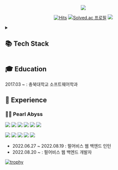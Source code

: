 <div align="center"> 
  
<img src="https://capsule-render.vercel.app/api?text=KANGMIN&nbsp;&nbsp;&nbsp;&nbsp;&nbsp;KIM&fontColor=000000&type=soft&color=FFFFFF&animation=twinkling&fontSize=100"/>
 
[![Hits](https://hits.seeyoufarm.com/api/count/incr/badge.svg?url=https%3A%2F%2Fgithub.com%2Fkkmin223&count_bg=%2379C83D&title_bg=%23555555&icon=&icon_color=%23E7E7E7&title=Git&edge_flat=false)](https://hits.seeyoufarm.com)
[![Solved.ac
프로필](http://mazassumnida.wtf/api/mini/generate_badge?boj=kkmin223)](https://solved.ac/kkmin223) <a href="https://kkmdailylog.tistory.com" target="_blank"><img src="https://img.shields.io/badge/Tistory-161A36?style=flat&logo=TV Time&logoColor=white"/></a>

</div>
<details>
<summary> <h2> 📚 Tech Stack </h2> </summary>
<h4> Language </h4>
<img src="https://img.shields.io/badge/C%23-239120?style=flat&logo=CSharp&logoColor=white"/> <img src="https://img.shields.io/badge/C++-00599C?style=flat&logo=C%2B%2B&logoColor=white"/> <img src="https://img.shields.io/badge/Java-007396?style=flat&logo=Java&logoColor=white"/> <img src="https://img.shields.io/badge/JavaScript-F7DF1E?style=flat&logo=JavaScript&logoColor=white"/> <img src="https://img.shields.io/badge/HTML-E34F26?style=flat&logo=HTML5&logoColor=white"/> <img src="https://img.shields.io/badge/CSS-1572B6?style=flat&logo=CSS3&logoColor=white"/>
<h4>Framework </h4>
<img src="https://img.shields.io/badge/ASP.NET-512BD4?style=flat&logo=.NET&logoColor=white"/>  <img src="https://img.shields.io/badge/Spring-6DB33F?style=flat&logo=Spring&logoColor=white"/> <img src="https://img.shields.io/badge/Spring Boot-6DB33F?style=flat&logo=Spring Boot&logoColor=white"/> 
  <img src="https://img.shields.io/badge/Node.js-339933?style=flat&logo=Node.js&logoColor=white"/>  
<h4>Database </h4>
 <img src="https://img.shields.io/badge/MS SQL-CC2927?style=flat&logo=Microsoft SQL Server&logoColor=white"/> <img src="https://img.shields.io/badge/MySQL-4479A1?style=flat&logo=MySQL&logoColor=white"/> <img src="https://img.shields.io/badge/MongoDB-47A248?style=flat&logo=MongoDB&logoColor=white"/>
<h4> DevOps </h4>
<img src="https://img.shields.io/badge/Jenkins-D24939?style=flat&logo=Jenkins&logoColor=white"/> <img src="https://img.shields.io/badge/Azure DevOps-0078D7?style=flat&logo=Azure DevOps&logoColor=white"/> 
<h4> VCS & Tool </h4>
<img src="https://img.shields.io/badge/SVN-809CC9?style=flat&logo=Subversion&logoColor=white"/> <img src="https://img.shields.io/badge/Git-F05032?style=flat&logo=Git&logoColor=white"/> <img src="https://img.shields.io/badge/Slack-4A154B?style=flat&logo=Slack&logoColor=white"/> <img src="https://img.shields.io/badge/InteliJ-000000?style=flat&logo=IntelliJ IDEA&logoColor=white"/> <img src="https://img.shields.io/badge/Visual Studio-5C2D91?style=flat&logo=Visual Studio&logoColor=white"/>
</details>

## 🎓 Education
2017.03 ~ : 충북대학교 소프트웨어학과

## 🏢 Experience
### 🧑‍💻 Pearl Abyss
<img src="https://img.shields.io/badge/C%23-239120?style=flat&logo=CSharp&logoColor=white"/> <img src="https://img.shields.io/badge/ASP.NET-512BD4?style=flat&logo=.NET&logoColor=white"/> <img src="https://img.shields.io/badge/MS SQL-CC2927?style=flat&logo=Microsoft SQL Server&logoColor=white"/> <img src="https://img.shields.io/badge/HTML-E34F26?style=flat&logo=HTML5&logoColor=white"/> <img src="https://img.shields.io/badge/CSS-1572B6?style=flat&logo=CSS3&logoColor=white"/> <img src="https://img.shields.io/badge/JavaScript-F7DF1E?style=flat&logo=JavaScript&logoColor=white"/>

<img src="https://img.shields.io/badge/Jenkins-D24939?style=flat&logo=Jenkins&logoColor=white"/> <img src="https://img.shields.io/badge/Azure DevOps-0078D7?style=flat&logo=Azure DevOps&logoColor=white"/> <img src="https://img.shields.io/badge/SVN-809CC9?style=flat&logo=Subversion&logoColor=white"/> <img src="https://img.shields.io/badge/Slack-4A154B?style=flat&logo=Slack&logoColor=white"/> <img src="https://img.shields.io/badge/Visual Studio-5C2D91?style=flat&logo=Visual Studio&logoColor=white"/>
- 2022.06.27 ~ 2022.08.19 : 펄어비스 웹 백엔드 인턴
- 2022.08.20 ~ : 펄어비스 웹 백엔드 개발자

<div allign=center> 

[![trophy](https://github-profile-trophy.vercel.app/?username=kkmin223&margin-w=5)](https://github.com/kkmin223/github-profile) 

</div>
 

<!--
**kkmin223/kkmin223** is a ✨ _special_ ✨ repository because its `README.md` (this file) appears on your GitHub profile.

Here are some ideas to get you started:

- 🔭 I’m currently working on ...
- 🌱 I’m currently learning ...
- 👯 I’m looking to collaborate on ...
- 🤔 I’m looking for help with ...
- 💬 Ask me about ...
- 📫 How to reach me: ...
- 😄 Pronouns: ...
- ⚡ Fun fact: ...
노션 포토폴리오
<a href="https://charm-archer-9da.notion.site/c9994fec9b1a41ae9c7049523aa8f873" target="_blank"><img src="https://img.shields.io/badge/Resume-161A36?style=flat&logo=Notion&logoColor=white"/></a>
깃허브 프로필
 
-->

